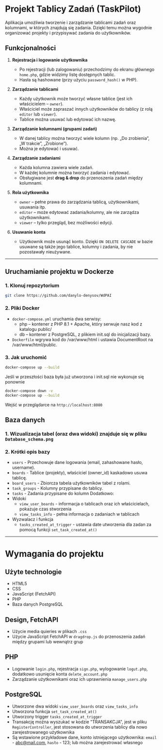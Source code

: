 # Projekt Tablicy Zadań (TaskPilot)

Aplikacja umożliwia tworzenie i zarządzanie tablicami zadań oraz kolumnami, w których znajdują się zadania. Dzięki temu można wygodnie organizować projekty i przypisywać zadania do użytkowników.

## Funkcjonalności

1. **Rejestracja i logowanie użytkownika**  
   - Po rejestracji (lub zalogowaniu) przechodzimy do ekranu głównego `home.php`, gdzie widzimy listę dostępnych tablic.  
   - Hasła są hashowane (przy użyciu `password_hash()` w PHP).

2. **Zarządzanie tablicami**  
   - Każdy użytkownik może tworzyć własne tablice (jest ich właścicielem – `owner`).  
   - Właściciel może zapraszać innych użytkowników do tablicy (z rolą `editor` lub `viewer`).  
   - Tablice można usuwać lub edytować ich nazwę.

3. **Zarządzanie kolumnami (grupami zadań)**  
   - W danej tablicy można tworzyć wiele kolumn (np. „Do zrobienia”, „W trakcie”, „Zrobione”).  
   - Można je edytować i usuwać.  

4. **Zarządzanie zadaniami**  
   - Każda kolumna zawiera wiele zadań.  
   - W każdej kolumnie można tworzyć zadania i edytować.  
   - Obsługiwane jest **drag & drop** do przenoszenia zadań między kolumnami.  

5. **Rola użytkownika**  
   - `owner` – pełne prawa do zarządzania tablicą, użytkownikami, usuwania itp.  
   - `editor` – może edytować zadania/kolumny, ale nie zarządza użytkownikami.  
   - `viewer` – tylko przegląd, bez możliwości edycji.

6. **Usuwanie konta**  
   - Użytkownik może usunąć konto. Dzięki `ON DELETE CASCADE` w bazie usuwane są także jego tablice, kolumny i zadania, by nie pozostawały nieużywane.

---

## Uruchamianie projektu w Dockerze

### 1. Klonuj repozytorium
```bash
git clone https://github.com/danylo-denysov/WdPAI
```

### 2. Pliki Docker
  - `docker-compose.yml` uruchamia dwa serwisy:
      - php – kontener z PHP 8.1 + Apache, który serwuje nasz kod z katalogu public/
      - db – kontener z PostgreSQL, z plikiem init.sql do inicjalizacji bazy.
  - `Dockerfile` wgrywa kod do /var/www/html i ustawia DocumentRoot na /var/www/html/public.

### 3. Jak uruchomić
```bash
docker-compose up --build
```
Jeśli w przeszłości baza była już utworzona i init.sql nie wykonuje się ponownie
```bash
docker-compose down -v
docker-compose up --build
```
Wejść w przeglądarce na `http://localhost:8080`

## Baza danych

### 1. Wizualizacja tabel (oraz dwa widoki) znajduje się w pliku `Database_schema.png`

### 2. Krótki opis bazy
  - `users` - Przechowuje dane logowania (email, zahashowane hasło, username).
  - `boards` - Tablice (projekty), właściciel (owner_id) kaskadowo usuwa tablicę.
  - `board_users` - Zbiorcza tabela użytkowników tabel z rolami.
  - `task_groups` - Kolumny przypisane do tablicy.
  - `tasks` - Zadania przypisane do kolumn
Dodatkowo:
  - Widoki
     - `view_user_boards` - informacja o tablicach oraz ich właścicielach, pokazuje czas stworzenia
     - `view_tasks_info` - pełna informacja o zadaniach w tablicach
  - Wyzwalacz i funkcja
     - `tasks_created_at_trigger` - ustawia date utworzenia dla zadan za pomocą funkcji `set_task_created_at()`
   
  ---


# Wymagania do projektu

## Użyte technologie
  - HTML5
  - CSS
  - JavaScript (FetchAPI)
  - PHP
  - Baza danych PostgreSQL

## Design, FetchAPI
  - Użycie media quieries w plikach `.css`
  - Użycie JavaScript FetchAPI w `dragdrop.js` do przenoszenia zadań między grupami lub wewnątrz grup

## PHP
  - Logowanie `login.php`, rejestracja `sign.php`, wylogowanie `logut.php`, dodatkowo usunięcie konta `delete_account.php`
  - Zarządzanie użytkownikami oraz ich uprawnienia `manage_users.php`

## PostgreSQL
  - Utworzone dwa widoki `view_user_boards` oraz `view_tasks_info` 
  - Utworzona funkcja `set_task_created_at()`
  - Utworzony trigger `tasks_created_at_trigger`
  - Transakcję można wyszukać w kodzie "TRANSAKCJA", jest w pliku `RegisterController`, jest stosowana do utworzenia tablicy dla nowo zarejestrowanego użytkownika
  - Są wstawione przykładowe dane, konto istniejącego użytkownika: `email` - abc@mail.com, `hasło` - 123; lub można zarejestrować własnego
